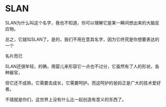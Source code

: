 # SLAN

   SLAN为什么叫这个名字，我也不知道，你可以理解它是某一瞬间想出来的大脑反应物。
	
总之，它就叫SLAN了。是的，我们不用在意其名字，因为它终究是你想要表达的一个
	
名片而已

   SLAN还很年轻，的确，用婴儿来形容它一点也不过分，它虽然有了人的形状，各种器官，
	
但它还不成熟，它需要去成长，它需要呵护。而这呵护的爸妈正是广大的技术爱好者。
	
不错就是你们，这世界上没有什么比一起创造有意义的东西了。
